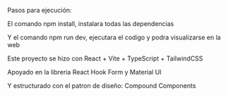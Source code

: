 Pasos para ejecución:

El comando npm install, instalara todas las dependencias

Y el comando npm run dev, ejecutara el codigo y podra visualizarse en la web

Este proyecto se hizo con React + Vite + TypeScript + TailwindCSS

Apoyado en la libreria React Hook Form y Material UI

Y estructurado con el patron de diseño: Compound Components